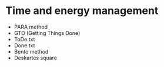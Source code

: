 # Time and energy management

- PARA method
- GTD (Getting Things Done)
- ToDo.txt
- Done.txt
- Bento method
- Deskartes square